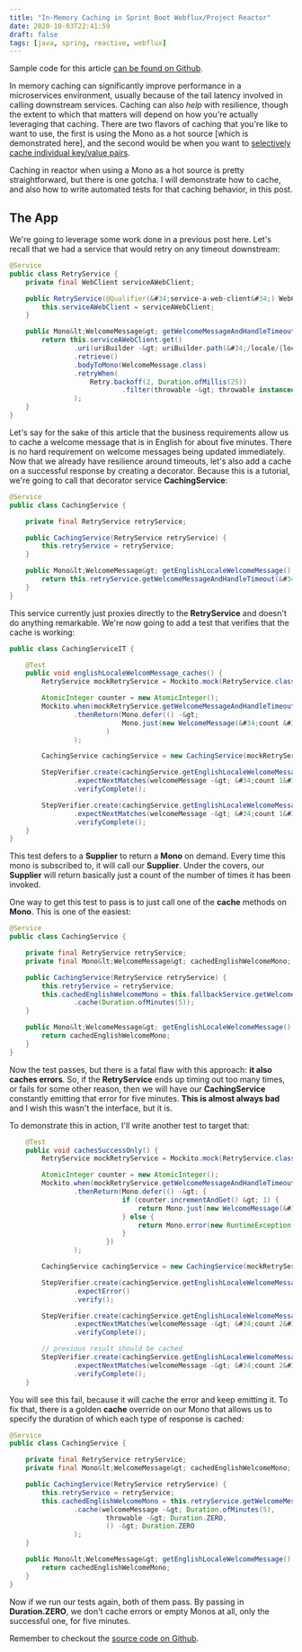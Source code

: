 ```yaml
---
title: "In-Memory Caching in Sprint Boot Webflux/Project Reactor"
date: 2020-10-03T22:41:59
draft: false
tags: [java, spring, reactive, webflux]
---
```


Sample code for this article [can be found on Github](https://github.com/nfisher23/reactive-programming-webflux/tree/master/api-calls-and-resilience).

In memory caching can significantly improve performance in a microservices environment, usually because of the tail latency involved in calling downstream services. Caching can also _help_ with resilience, though the extent to which that matters will depend on how you&#39;re actually leveraging that caching. There are two flavors of caching that you&#39;re like to want to use, the first is using the Mono as a hot source \[which is demonstrated here\], and the second would be when you want to [selectively cache individual key/value pairs](https://nickolasfisher.com/blog/How-to-use-Caffeine-Caches-Effectively-in-Spring-Boot-Webflux).

Caching in reactor when using a Mono as a hot source is pretty straightforward, but there is one gotcha. I will demonstrate how to cache, and also how to write automated tests for that caching behavior, in this post.

## The App

We&#39;re going to leverage some work done in a previous post here. Let&#39;s recall that we had a service that would retry on any timeout downstream:

```java
@Service
public class RetryService {
    private final WebClient serviceAWebClient;

    public RetryService(@Qualifier(&#34;service-a-web-client&#34;) WebClient serviceAWebClient) {
        this.serviceAWebClient = serviceAWebClient;
    }

    public Mono&lt;WelcomeMessage&gt; getWelcomeMessageAndHandleTimeout(String locale) {
        return this.serviceAWebClient.get()
                .uri(uriBuilder -&gt; uriBuilder.path(&#34;/locale/{locale}/message&#34;).build(locale))
                .retrieve()
                .bodyToMono(WelcomeMessage.class)
                .retryWhen(
                    Retry.backoff(2, Duration.ofMillis(25))
                            .filter(throwable -&gt; throwable instanceof TimeoutException)
                );
    }
}

```

Let&#39;s say for the sake of this article that the business requirements allow us to cache a welcome message that is in English for about five minutes. There is no hard requirement on welcome messages being updated immediately. Now that we already have resilience around timeouts, let&#39;s also add a cache on a successful response by creating a decorator. Because this is a tutorial, we&#39;re going to call that decorator service **CachingService**:

```java
@Service
public class CachingService {

    private final RetryService retryService;

    public CachingService(RetryService retryService) {
        this.retryService = retryService;
    }

    public Mono&lt;WelcomeMessage&gt; getEnglishLocaleWelcomeMessage() {
        return this.retryService.getWelcomeMessageAndHandleTimeout(&#34;en_US&#34;);
    }
}

```

This service currently just proxies directly to the **RetryService** and doesn&#39;t do anything remarkable. We&#39;re now going to add a test that verifies that the cache is working:

```java
public class CachingServiceIT {

    @Test
    public void englishLocaleWelcomMessage_caches() {
        RetryService mockRetryService = Mockito.mock(RetryService.class);

        AtomicInteger counter = new AtomicInteger();
        Mockito.when(mockRetryService.getWelcomeMessageAndHandleTimeout(&#34;en_US&#34;))
                .thenReturn(Mono.defer(() -&gt;
                            Mono.just(new WelcomeMessage(&#34;count &#34; &#43; counter.incrementAndGet()))
                        )
                );

        CachingService cachingService = new CachingService(mockRetryService);

        StepVerifier.create(cachingService.getEnglishLocaleWelcomeMessage())
                .expectNextMatches(welcomeMessage -&gt; &#34;count 1&#34;.equals(welcomeMessage.getMessage()))
                .verifyComplete();

        StepVerifier.create(cachingService.getEnglishLocaleWelcomeMessage())
                .expectNextMatches(welcomeMessage -&gt; &#34;count 1&#34;.equals(welcomeMessage.getMessage()))
                .verifyComplete();
    }
}

```

This test defers to a **Supplier** to return a **Mono** on demand. Every time this mono is subscribed to, it will call our **Supplier**. Under the covers, our **Supplier** will return basically just a count of the number of times it has been invoked.

One way to get this test to pass is to just call one of the **cache** methods on **Mono**. This is one of the easiest:

```java
@Service
public class CachingService {

    private final RetryService retryService;
    private final Mono&lt;WelcomeMessage&gt; cachedEnglishWelcomeMono;

    public CachingService(RetryService retryService) {
        this.retryService = retryService;
        this.cachedEnglishWelcomeMono = this.fallbackService.getWelcomeMessageAndHandleTimeout(&#34;en_US&#34;)
                .cache(Duration.ofMinutes(5));
    }

    public Mono&lt;WelcomeMessage&gt; getEnglishLocaleWelcomeMessage() {
        return cachedEnglishWelcomeMono;
    }
}

```

Now the test passes, but there is a fatal flaw with this approach: **it also caches errors**. So, if the **RetryService** ends up timing out too many times, or fails for some other reason, then we will have our **CachingService** constantly emitting that error for five minutes. **This is almost always bad** and I wish this wasn&#39;t the interface, but it is.

To demonstrate this in action, I&#39;ll write another test to target that:

```java
    @Test
    public void cachesSuccessOnly() {
        RetryService mockRetryService = Mockito.mock(RetryService.class);

        AtomicInteger counter = new AtomicInteger();
        Mockito.when(mockRetryService.getWelcomeMessageAndHandleTimeout(&#34;en_US&#34;))
                .thenReturn(Mono.defer(() -&gt; {
                            if (counter.incrementAndGet() &gt; 1) {
                                return Mono.just(new WelcomeMessage(&#34;count &#34; &#43; counter.get()));
                            } else {
                                return Mono.error(new RuntimeException());
                            }
                        })
                );

        CachingService cachingService = new CachingService(mockRetryService);

        StepVerifier.create(cachingService.getEnglishLocaleWelcomeMessage())
                .expectError()
                .verify();

        StepVerifier.create(cachingService.getEnglishLocaleWelcomeMessage())
                .expectNextMatches(welcomeMessage -&gt; &#34;count 2&#34;.equals(welcomeMessage.getMessage()))
                .verifyComplete();

        // previous result should be cached
        StepVerifier.create(cachingService.getEnglishLocaleWelcomeMessage())
                .expectNextMatches(welcomeMessage -&gt; &#34;count 2&#34;.equals(welcomeMessage.getMessage()))
                .verifyComplete();
    }

```

You will see this fail, because it will cache the error and keep emitting it. To fix that, there is a golden **cache** override on our Mono that allows us to specify the duration of which each type of response is cached:

```java
@Service
public class CachingService {

    private final RetryService retryService;
    private final Mono&lt;WelcomeMessage&gt; cachedEnglishWelcomeMono;

    public CachingService(RetryService retryService) {
        this.retryService = retryService;
        this.cachedEnglishWelcomeMono = this.retryService.getWelcomeMessageAndHandleTimeout(&#34;en_US&#34;)
                .cache(welcomeMessage -&gt; Duration.ofMinutes(5),
                        throwable -&gt; Duration.ZERO,
                        () -&gt; Duration.ZERO
                );
    }

    public Mono&lt;WelcomeMessage&gt; getEnglishLocaleWelcomeMessage() {
        return cachedEnglishWelcomeMono;
    }
}

```

Now if we run our tests again, both of them pass. By passing in **Duration.ZERO**, we don&#39;t cache errors or empty Monos at all, only the successful one, for five minutes.

Remember to checkout the [source code on Github](https://github.com/nfisher23/reactive-programming-webflux/tree/master/api-calls-and-resilience).
